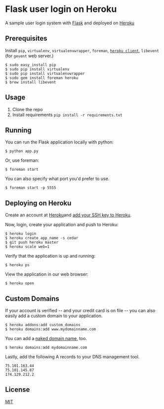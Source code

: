 # Flask user login on Heroku

A sample user login system with [Flask](http://flask.pocoo.org/) and deployed on [Heroku](https://www.heroku.com/)

## Prerequisites

Install `pip`, `virtualenv`, `virtualenvwrapper`, `foreman`, [`heroku client`](http://devcenter.heroku.com/articles/using-the-cli), `libevent` (for `gevent` web server.)

    $ sudo easy_install pip
    $ sudo pip install virtualenv
    $ sudo pip install virtualenvwrapper
    $ sudo gem install foreman heroku
    $ brew install libevent

## Usage

1. Clone the repo
1. Install requirements `pip install -r requirements.txt`

## Running

You can run the Flask application locally with python:

    $ python app.py

Or, use foreman:

    $ foreman start

You can also specify what port you'd prefer to use.

    $ foreman start -p 5555

## Deploying on Heroku
Create an account at [Heroku](https://api.heroku.com/signup)and [add your SSH key to
Heroku](http://devcenter.heroku.com/articles/quickstart).

Now, login, create your application and push to Heroku:

    $ heroku login
    $ heroku create app_name -s cedar
    $ git push heroku master
    $ heroku scale web=1

Verify that the application is up and running:

    $ heroku ps

View the application in our web browser:

    $ heroku open

## Custom Domains

If your account is verified -- and your credit card is on file -- you
can also easily add a custom domain to your application.

    $ heroku addons:add custom_domains
    $ heroku domains:add www.mydomainname.com

You can add a [naked domain
name](http://devcenter.heroku.com/articles/custom-domains), too.

    $ heroku domains:add mydomainname.com

Lastly, add the following A records to your DNS management tool.

    75.101.163.44
    75.101.145.87
    174.129.212.2

## License
[MIT](http://alyssaq.github.io/mit-license/)